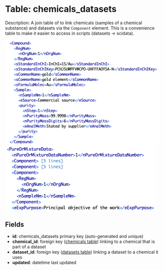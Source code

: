 # Table: chemicals_datasets

Description: A join table of to link chemicals (samples of a chemical substance) and datasets via the `Component` element.  This is a convenience
table to make it easier to access in scripts (datasets -> scidata).

![Compound Section](../images/compound.png)
![Component of PureOrMixtureData Element](../images/thermoml_chemicalsdataset.png)

## Fields
* **id**: chemicals_datasets primary key (auto-generated and unique)
* **chemical_id**: foreign key ([chemicals table](table_chemicals.md)) linking to a chemical that is part of a dataset
* **dataset_id**: foreign key ([datasets table](table_datasets.md)) linking a dataset to a chemical it uses
* **updated**: datetime last updated